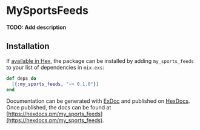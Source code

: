 # MySportsFeeds

**TODO: Add description**

## Installation

If [available in Hex](https://hex.pm/docs/publish), the package can be installed
by adding `my_sports_feeds` to your list of dependencies in `mix.exs`:

```elixir
def deps do
  [{:my_sports_feeds, "~> 0.1.0"}]
end
```

Documentation can be generated with [ExDoc](https://github.com/elixir-lang/ex_doc)
and published on [HexDocs](https://hexdocs.pm). Once published, the docs can
be found at [https://hexdocs.pm/my_sports_feeds](https://hexdocs.pm/my_sports_feeds).

